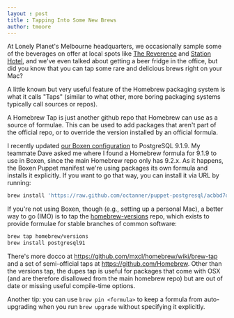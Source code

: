 ```yaml
---
layout : post
title : Tapping Into Some New Brews
author: tmoore
---
```


At Lonely Planet's Melbourne headquarters, we occasionally sample some of the beverages on offer at local spots like [The Reverence](http://www.reverencehotel.com/) and [Station Hotel](http://www.thestationhotel.com.au/), and we've even talked about getting a beer fridge in the office, but did you know that you can tap some rare and delicious brews right on your Mac?

A little known but very useful feature of the Homebrew packaging system is what it calls "Taps" (similar to what other, more boring packaging systems typically call sources or repos).

A Homebrew Tap is just another github repo that Homebrew can use as a source of formulae. This can be used to add packages that aren't part of the official repo, or to override the version installed by an official formula.

I recently updated [our Boxen configuration](https://github.com/lonelyplanet/spp_boxen) to PostgreSQL 9.1.9. My teammate Dave asked me where I found a Homebrew formula for 9.1.9 to use in Boxen, since the main Homebrew repo only has 9.2.x. As it happens, the Boxen Puppet manifest we're using packages its own formula and installs it explicitly. If you want to go that way, you can install it via URL by running:

```bash
brew install 'https://raw.github.com/octanner/puppet-postgresql/acbbd7dcb8dcad9e9dd1fcb056933ae003b006e7/files/brews/postgresql.rb'
```

If you're not using Boxen, though (e.g., setting up a personal Mac), a better way to go (IMO) is to tap the [homebrew-versions](https://github.com/Homebrew/homebrew-versions) repo, which exists to provide formulae for stable branches of common software:

```bash
brew tap homebrew/versions
brew install postgresql91
```

There's more docco at https://github.com/mxcl/homebrew/wiki/brew-tap and a set of semi-official taps at https://github.com/Homebrew. Other than the versions tap, the dupes tap is useful for packages that come with OSX (and are therefore disallowed from the main homebrew repo) but are out of date or missing useful compile-time options.

Another tip: you can use `brew pin <formula>` to keep a formula from auto-upgrading when you run `brew upgrade` without specifying it explicitly.
